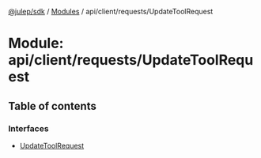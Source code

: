 [@julep/sdk](../README.md) / [Modules](../modules.md) / api/client/requests/UpdateToolRequest

# Module: api/client/requests/UpdateToolRequest

## Table of contents

### Interfaces

- [UpdateToolRequest](../interfaces/api_client_requests_UpdateToolRequest.UpdateToolRequest.md)
